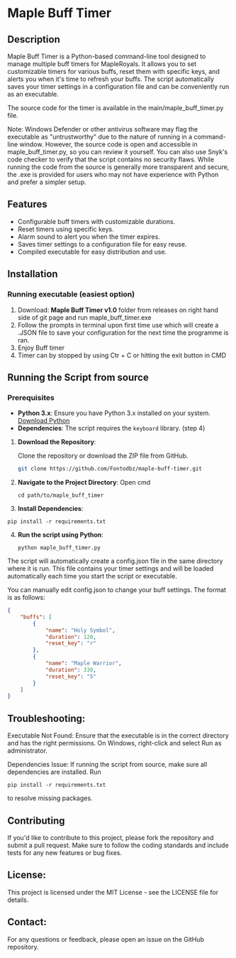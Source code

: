 # Maple Buff Timer

## Description

Maple Buff Timer is a Python-based command-line tool designed to manage multiple buff timers for MapleRoyals. It allows you to set customizable timers for various buffs, reset them with specific keys, and alerts you when it's time to refresh your buffs. The script automatically saves your timer settings in a configuration file and can be conveniently run as an executable.

The source code for the timer is available in the main/maple_buff_timer.py file.

Note: Windows Defender or other antivirus software may flag the executable as "untrustworthy" due to the nature of running in a command-line window. However, the source code is open and accessible in maple_buff_timer.py, so you can review it yourself. You can also use Snyk's code checker to verify that the script contains no security flaws. While running the code from the source is generally more transparent and secure, the .exe is provided for users who may not have experience with Python and prefer a simpler setup.

## Features

- Configurable buff timers with customizable durations.
- Reset timers using specific keys.
- Alarm sound to alert you when the timer expires.
- Saves timer settings to a configuration file for easy reuse.
- Compiled executable for easy distribution and use.

## Installation


### Running executable (easiest option)
  1. Download: **Maple Buff Timer v1.0** folder from releases on right hand side of git page and run maple_buff_timer.exe
  2. Follow the prompts in terminal upon first time use which will create a .JSON file to save your configuration for the next time the programme is ran.
  3. Enjoy Buff timer
  4. Timer can by stopped by using Ctr + C or hitting the exit button in CMD



## Running the Script from source

### Prerequisites

- **Python 3.x**: Ensure you have Python 3.x installed on your system. [Download Python](https://www.python.org/downloads/)
- **Dependencies**: The script requires the `keyboard` library. (step 4)


1. **Download the Repository**:

   Clone the repository or download the ZIP file from GitHub.

   ```bash
   git clone https://github.com/Fontodbz/maple-buff-timer.git
   ```
2. **Navigate to the Project Directory**:
   Open cmd
   ```
   cd path/to/maple_buff_timer
   ```
3. **Install Dependencies**:
  ```
  pip install -r requirements.txt
  ```
4. **Run the script using Python**:
   ```
   python maple_buff_timer.py
   ```
   
The script will automatically create a config.json file in the same directory where it is run. This file contains your timer settings and will be loaded automatically each time you start the script or executable.

You can manually edit config.json to change your buff settings. The format is as follows:

```JSON
{
    "buffs": [
        {
            "name": "Holy Symbol",
            "duration": 120,
            "reset_key": "r"
        },
        {
            "name": "Maple Warrior",
            "duration": 330,
            "reset_key": "5"
        }
    ]
}
```

## Troubleshooting:

Executable Not Found: Ensure that the executable is in the correct directory and has the right permissions. On Windows, right-click and select Run as administrator.

Dependencies Issue: If running the script from source, make sure all dependencies are installed. 
Run 
```
pip install -r requirements.txt
```
 to resolve missing packages.

## Contributing

If you'd like to contribute to this project, please fork the repository and submit a pull request. Make sure to follow the coding standards and include tests for any new features or bug fixes.

## License:

This project is licensed under the MIT License - see the LICENSE file for details.

## Contact:

For any questions or feedback, please open an issue on the GitHub repository.
